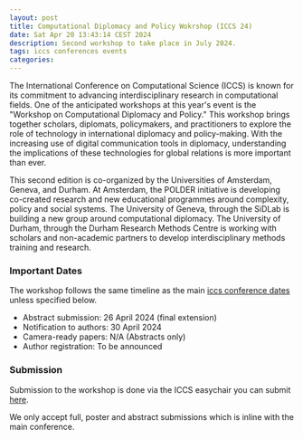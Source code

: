 ```yaml
---
layout: post
title: Computational Diplomacy and Policy Wokrshop (ICCS 24)
date: Sat Apr 20 13:43:14 CEST 2024
description: Second workshop to take place in July 2024.
tags: iccs conferences events
categories: 
---
```


 The International Conference on Computational Science (ICCS) is known for its commitment to advancing interdisciplinary research in computational fields. One of the anticipated workshops at this year's event is the "Workshop on Computational Diplomacy and Policy." This workshop brings together scholars, diplomats, policymakers, and practitioners to explore the role of technology in international diplomacy and policy-making. With the increasing use of digital communication tools in diplomacy, understanding the implications of these technologies for global relations is more important than ever. 

This second edition is co-organized by the Universities of Amsterdam, Geneva, and Durham. At Amsterdam, the POLDER initiative is developing co-created research and new educational programmes around complexity, policy and social systems. The University of Geneva, through the SiDLab is building a new group around computational diplomacy. The University of Durham, through the Durham Research Methods Centre is working with scholars and non-academic partners to develop interdisciplinary methods training and research.


### Important Dates

The workshop follows the same timeline as the main [iccs conference dates](https://www.iccs-meeting.org/iccs2024/important-dates/) unless specified below.

- Abstract submission: 26 April 2024 (final extension)
- Notification to authors: 30 April 2024
- Camera-ready papers: N/A (Abstracts only)
- Author registration: To be announced

### Submission

Submission to the workshop is done via the ICCS easychair you can submit [here](https://easychair.org/conferences/?conf=iccs2024).

We only accept full, poster and abstract submissions which is inline with the main conference.

